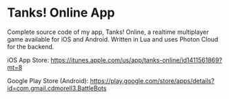 # Tanks! Online App
Complete source code of my app, Tanks! Online, a realtime multiplayer game available for iOS and Android. Written in Lua and uses Photon Cloud for the backend. 

iOS App Store:
https://itunes.apple.com/us/app/tanks-online/id1411561869?mt=8

Google Play Store (Android):
https://play.google.com/store/apps/details?id=com.gmail.cdmorell3.BattleBots
